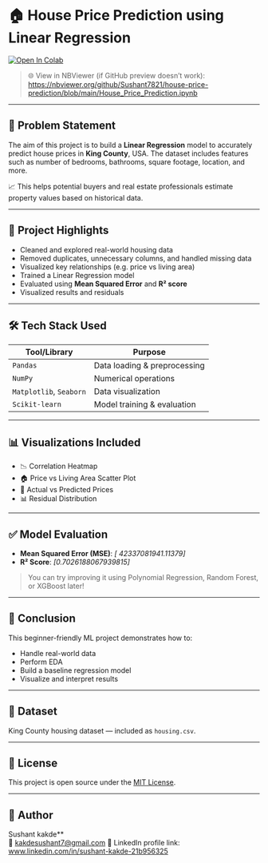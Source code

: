 # 🏠 House Price Prediction using Linear Regression

[![Open In Colab](https://colab.research.google.com/assets/colab-badge.svg)]([https://colab.research.google.com/github/Sushant7821/The_project/blob/main/HOUSE_PRICE_PREDICTING_PROJECT.ipynb])


> 🌐 View in NBViewer (if GitHub preview doesn’t work):  
https://nbviewer.org/github/Sushant7821/house-price-prediction/blob/main/House_Price_Prediction.ipynb

---

## 📌 Problem Statement
The aim of this project is to build a **Linear Regression** model to accurately predict house prices in **King County**, USA. The dataset includes features such as number of bedrooms, bathrooms, square footage, location, and more. 

📈 This helps potential buyers and real estate professionals estimate property values based on historical data.

---

## 🧠 Project Highlights
- Cleaned and explored real-world housing data
- Removed duplicates, unnecessary columns, and handled missing data
- Visualized key relationships (e.g. price vs living area)
- Trained a Linear Regression model
- Evaluated using **Mean Squared Error** and **R² score**
- Visualized results and residuals

---

## 🛠️ Tech Stack Used

| Tool/Library | Purpose |
|--------------|---------|
| `Pandas`     | Data loading & preprocessing |
| `NumPy`      | Numerical operations |
| `Matplotlib`, `Seaborn` | Data visualization |
| `Scikit-learn` | Model training & evaluation |

---

## 📊 Visualizations Included
- 📉 Correlation Heatmap
- 🏠 Price vs Living Area Scatter Plot
- 🎯 Actual vs Predicted Prices
- 📊 Residual Distribution

---

## ✅ Model Evaluation
- **Mean Squared Error (MSE)**: _[ 42337081941.11379]_
- **R² Score**: _[0.7026188067939815]_

> You can try improving it using Polynomial Regression, Random Forest, or XGBoost later!

---

## 🧾 Conclusion
This beginner-friendly ML project demonstrates how to:
- Handle real-world data
- Perform EDA
- Build a baseline regression model
- Visualize and interpret results

---

## 📂 Dataset
King County housing dataset — included as `housing.csv`.

---

## 📜 License
This project is open source under the [MIT License]().

---

## 👤 Author
Sushant kakde**  
📧 kakdesushant7@gmail.com
🔗 LinkedIn profile link: www.linkedin.com/in/sushant-kakde-21b956325

